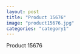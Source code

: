 ```yaml
---
layout: post
title: "Product 15676"
image: "product15676.jpg"
categories: "category1"
---
```

Product 15676
